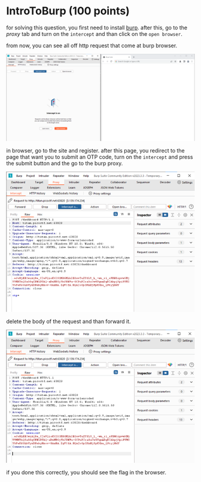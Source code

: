 # IntroToBurp (100 points)

for solving this question, you first need to install [burp](https://portswigger.net/burp/communitydownload). after this, go to the *proxy* tab  and turn on the `intercept` and than click on the `open browser`.

from now, you can see all off http request that come at burp browser.

![burp setup](../statics/introtoburb_01.png)

in browser, go to the site and register. after this page, you redirect to the page that want you to submit an OTP code, turn on the `intercept` and press the submit button and the go to the burp proxy.

![burp suite otp page](../statics/introtoburb_03.png)

delete the body of the request and than forward it. 

![burp otp field removed](../statics/introtoburb_04.png)

if you done this correctly, you should see the flag in the browser.